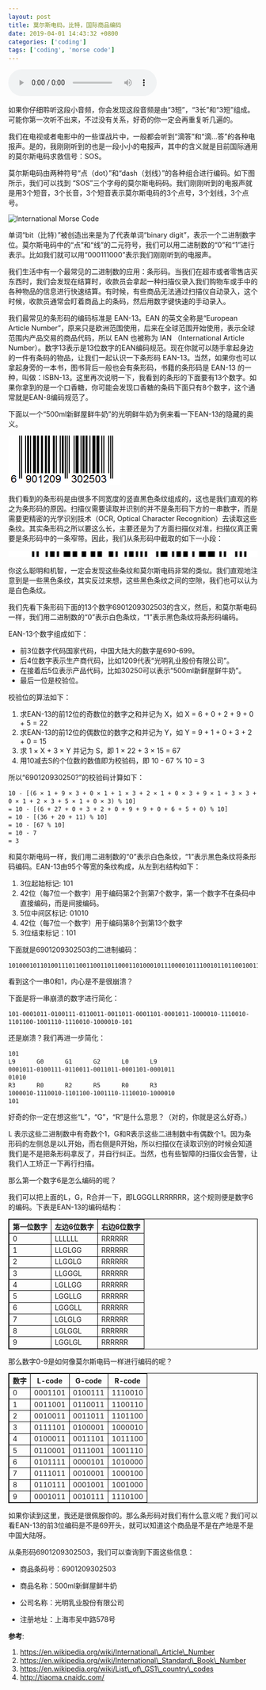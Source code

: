 ```yaml
---
layout: post
title: 莫尔斯电码，比特，国际商品编码
date: 2019-04-01 14:43:32 +0800
categories: ['coding']
tags: ['coding', 'morse code']
---
```


<audio controls>
  <source src="/assets/code-the-hidden-language-of-computer-hardware-and-software/morse-sos.wav" type="audio/wav">
Your browser does not support the audio element.
</audio> 

如果你仔细聆听这段小音频，你会发现这段音频是由“3短”，“3长”和“3短”组成。可能你第一次听不出来，不过没有关系，好奇的你一定会再重复听几遍的。

我们在电视或者电影中的一些谍战片中，一般都会听到“滴答”和“滴...答”的各种电报声。是的，我刚刚听到的也是一段小小的电报声，其中的含义就是目前国际通用的莫尔斯电码求救信号：SOS。

莫尔斯电码由两种符号“点（dot）”和“dash（划线）”的各种组合进行编码。如下图所示，我们可以找到 “SOS”三个字母的莫尔斯电码码。我们刚刚听到的电报声就是用3个短音，3个长音，3个短音表示莫尔斯电码的3个点号，3个划线，3个点号。

![International Morse Code](https://upload.wikimedia.org/wikipedia/commons/b/b5/International_Morse_Code.svg)

单词“bit（比特）”被创造出来是为了代表单词“binary digit”，表示一个二进制数字位。莫尔斯电码中的“点”和“线”的二元符号，我们可以用二进制数的“0”和“1”进行表示。比如我们就可以用“000111000”表示我们刚刚听到的电报声。

我们生活中有一个最常见的二进制数的应用：条形码。当我们在超市或者零售店买东西时，我们会发现在结算时，收款员会拿起一种扫描仪录入我们购物车或手中的各种物品的信息进行快速结算。有时候，有些商品无法通过扫描仪自动录入，这个时候，收款员通常会盯着商品上的条码，然后用数字键快速的手动录入。

我们最常见的条形码的编码标准是 EAN-13。EAN 的英文全称是“European Article Number”，原来只是欧洲范围使用，后来在全球范围开始使用，表示全球范围内产品交易的商品代码，所以 EAN 也被称为 IAN （International Article Number）。数字13表示是13位数字的EAN编码规范。现在你就可以随手拿起身边的一件有条码的物品，让我们一起认识一下条形码 EAN-13。当然，如果你也可以拿起身旁的一本书，图书背后一般也会有条形码，书籍的条形码是 EAN-13 的一种，叫做：ISBN-13。这里再次说明一下，我看到的条形的下面要有13个数字。如果你拿到的是一个口香糖，你可能会发现口香糖的条码下面只有8个数字，这个通常就是EAN-8编码规范了。

下面以一个“500ml新鲜屋鲜牛奶”的光明鲜牛奶为例来看一下EAN-13的隐藏的奥义。

![500ml新鲜屋鲜牛奶](/assets/code-the-hidden-language-of-computer-hardware-and-software/500ml新鲜屋鲜牛奶.gif)

我们看到的条形码是由很多不同宽度的竖直黑色条纹组成的，这也是我们直观的称之为条形码的原因。扫描仪需要读取并识别的并不是条形码下方的一串数字，而是需要更精密的光学识别技术（OCR, Optical Character Recognition）去读取这些条纹。其实条形码之所以要这么长，主要还是为了方面扫描仪对准，扫描仪真正需要是条形码中的一条窄带。因此，我们从条形码中截取的如下一小段：

![500ml新鲜屋鲜牛奶](/assets/code-the-hidden-language-of-computer-hardware-and-software/500ml-bar-space-code.png)

你这么聪明和机智，一定会发现这些条纹和莫尔斯电码非常的类似。我们直观地注意到是一些黑色条纹，其实反过来想，这些黑色条纹之间的空隙，我们也可以认为是白色条纹。

我们先看下条形码下面的13个数字6901209302503的含义，然后，和莫尔斯电码一样，我们用二进制数的“0”表示白色条纹，“1”表示黑色条纹将条形码编码。

EAN-13个数字组成如下：

- 前3位数字代码国家代码，中国大陆大的数字是690-699。
- 后4位数字表示生产商代码，比如1209代表“光明乳业股份有限公司”。
- 在接着后5位表示产品代码，比如30250可以表示“500ml新鲜屋鲜牛奶”。
- 最后一位是校验位。

校验位的算法如下：

1. 求EAN-13的前12位的奇数位的数字之和并记为 X，如 X = 6 + 0 + 2 + 9 + 0 + 5 = 22
1. 求EAN-13的前12位的偶数位的数字之和并记为 Y，如 Y = 9 + 1 + 0 + 3 + 2 + 0 = 15
1. 求 1  × X + 3 × Y 并记为 S，即 1 × 22 + 3 × 15 = 67
1. 用10减去S的个位数的数值即为校验码，即 10 - 67 % 10 = 3

所以“690120930250?”的校验码计算如下：

```
10 - [(6 × 1 + 9 × 3 + 0 × 1 + 1 × 3 + 2 × 1 + 0 × 3 + 9 × 1 + 3 × 3 + 0 × 1 + 2 × 3 + 5 × 1 + 0 × 3) % 10]
= 10 - [(6 + 27 + 0 + 3 + 2 + 0 + 9 + 9 + 0 + 6 + 5 + 0) % 10]
= 10 - [(36 + 20 + 11) % 10]
= 10 - [67 % 10]
= 10 - 7
= 3
```

和莫尔斯电码一样，我们用二进制数的“0”表示白色条纹，“1”表示黑色条纹将条形码编码。EAN-13由95个等宽的条纹构成，从左到右结构如下：
1. 3位起始标记: 101
1. 42位（每7位一个数字）用于编码第2个到第7个数字，第一个数字不在条码中直接编码，而是间接编码。
1. 5位中间区标记: 01010
1. 42位（每7位一个数字）用于编码第8个到第13个数字
1. 3位结束标记：101

下面就是6901209302503的二进制编码：

```
101000101101001110110011001101100011010001011100001011100101101100100111011100101000010101
```

看到这个一串0和1，内心是不是很崩溃？

下面是将一串崩溃的数字进行简化：

```
101-0001011-0100111-0110011-0011011-0001101-0001011-1000010-1110010-1101100-1001110-1110010-1000010-101
```

还是崩溃？我们再进一步简化：

```
101
L9      G0      G1      G2      L0      L9
0001011-0100111-0110011-0011011-0001101-0001011
01010
R3      R0      R2      R5      R0      R3
1000010-1110010-1101100-1001110-1110010-1000010
101
```

好奇的你一定在想这些“L”，“G”，“R”是什么意思？（对的，你就是这么好奇。）

L 表示这些二进制数中有奇数个1，G和R表示这些二进制数中有偶数个1。因为条形码的左侧总是以L开始，而右侧是R开始，所以扫描仪在读取识别的时候会知道我们是不是把条形码拿反了，并自行纠正。当然，也有些智障的扫描仪会告警，让我们人工矫正一下再行扫描。

那么第一个数字6是怎么编码的呢？

我们可以把上面的L，G，R合并一下，即LGGGLLRRRRRR，这个规则便是数字6的编码。下表是EAN-13的编码结构：

<style>
  table, th, td {
    border: 1px solid black;
  }
</style>

第一位数字      | 左边6位数字                | 右边6位数字
----------------|----------------------------|-----------------------
0               | LLLLLL                     | RRRRRR
1               | LLGLGG                     | RRRRRR
2               | LLGGLG                     | RRRRRR
3               | LLGGGL                     | RRRRRR
4               | LGLLGG                     | RRRRRR
5               | LGGLLG                     | RRRRRR
6               | LGGGLL                     | RRRRRR
7               | LGLGLG                     | RRRRRR
8               | LGLGGL                     | RRRRRR
9               | LGGLGL                     | RRRRRR

那么数字0-9是如何像莫尔斯电码一样进行编码的呢？

数字    | L-code      | G-code     |  R-code
--------|-------------|------------|--------
0       | 0001101     | 0100111    |  1110010
1       | 0011001     | 0110011    |  1100110
2       | 0010011     | 0011011    |  1101100
3       | 0111101     | 0100001    |  1000010
4       | 0100011     | 0011101    |  1011100
5       | 0110001     | 0111001    |  1001110
6       | 0101111     | 0000101    |  1010000
7       | 0111011     | 0010001    |  1000100
8       | 0110111     | 0001001    |  1001000
9       | 0001011     | 0010111    |  1110100

如果你读到这里，我还是很佩服你的。那么条形码对我们有什么意义呢？我们可以看EAN-13的前3位编码是不是69开头，就可以知道这个商品是不是在产地是不是中国大陆呀。

从条形码6901209302503，我们可以查询到下面这些信息：

- 商品条码号：6901209302503
 
- 商品名称：500ml新鲜屋鲜牛奶
 
- 公司名称：光明乳业股份有限公司
 
- 注册地址：上海市吴中路578号

**参考**:

1. https://en.wikipedia.org/wiki/International\_Article\_Number
1. https://en.wikipedia.org/wiki/International\_Standard\_Book\_Number
1. https://en.wikipedia.org/wiki/List\_of\_GS1\_country\_codes
1. http://tiaoma.cnaidc.com/
